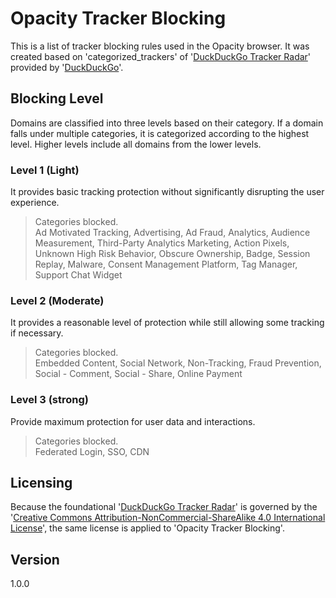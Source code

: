 # Opacity Tracker Blocking
This is a list of tracker blocking rules used in the Opacity browser.
It was created based on 'categorized_trackers' of '[DuckDuckGo Tracker Radar](https://github.com/duckduckgo/tracker-radar)' provided by '[DuckDuckGo](https://github.com/duckduckgo)'.

## Blocking Level
Domains are classified into three levels based on their category. If a domain falls under multiple categories, it is categorized according to the highest level. Higher levels include all domains from the lower levels.

### Level 1 (Light)
It provides basic tracking protection without significantly disrupting the user experience.  
> Categories blocked.  
> Ad Motivated Tracking, Advertising, Ad Fraud, Analytics, Audience Measurement, Third-Party Analytics Marketing, Action Pixels, Unknown High Risk Behavior, Obscure Ownership, Badge, Session Replay, Malware, Consent Management Platform, Tag Manager, Support Chat Widget

### Level 2 (Moderate)
It provides a reasonable level of protection while still allowing some tracking if necessary.
> Categories blocked.  
> Embedded Content, Social Network, Non-Tracking, Fraud Prevention, Social - Comment, Social - Share, Online Payment

### Level 3 (strong)
Provide maximum protection for user data and interactions.    
> Categories blocked.  
> Federated Login, SSO, CDN

## Licensing
Because the foundational '[DuckDuckGo Tracker Radar](https://github.com/duckduckgo/tracker-radar)' is governed by the '[Creative Commons Attribution-NonCommercial-ShareAlike 4.0 International License](https://creativecommons.org/licenses/by-nc-sa/4.0/)', the same license is applied to 'Opacity Tracker Blocking'.

## Version
1.0.0